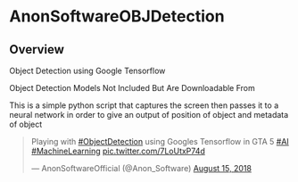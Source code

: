 # AnonSoftwareOBJDetection


## Overview

Object Detection using Google Tensorflow

Object Detection Models Not Included But Are Downloadable From



This is a simple python script that captures the screen then passes it to a neural network in order to give an output of position of object and metadata of object




<blockquote class="twitter-tweet" data-lang="en">
    <p lang="en" dir="ltr">Playing with 
            <a href="https://twitter.com/hashtag/ObjectDetection?src=hash&amp;ref_src=twsrc%5Etfw">#ObjectDetection</a> 
            using Googles Tensorflow in GTA 5
            <a href="https://twitter.com/hashtag/AI?src=hash&amp;ref_src=twsrc%5Etfw">#AI</a> 
            <a href="https://twitter.com/hashtag/MachineLearning?src=hash&amp;ref_src=twsrc%5Etfw">#MachineLearning</a>
            <a href="https://t.co/7LoUtxP74d">pic.twitter.com/7LoUtxP74d</a>
    </p>
    &mdash; AnonSoftwareOfficial (@Anon_Software)
    <a href="https://twitter.com/Anon_Software/status/1029800168923844609?ref_src=twsrc%5Etfw">August 15, 2018</a>
</blockquote>

